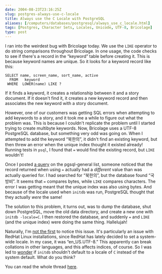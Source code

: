 ```yaml
--- 
date: 2004-08-23T23:16:25Z
slug: postgres-always-use-c-locale
title: Always use the C Locale with PostgreSQL
aliases: [/computers/databases/postgresql/always_use_c_locale.html]
tags: [Postgres, Character Sets, Locales, Unicode, UTF-8, Bricolage]
type: post
---
```


I ran into the weirdest bug with Bricolage today. We use the `LIKE` operator to
do string comparisons throughout Bricolage. In one usage, the code checks to see
if there's a record in the “keyword” table before creating it. This is because
keyword names are unique. So it looks for a keyword record like this:

``` postgres
SELECT name, screen_name, sort_name, active
  FROM   keyword
 WHERE  LOWER(name) LIKE ?
```

If it finds a keyword, it creates a relationship between it and a story
document. If it doesn't find it, it creates a new keyword record and then
associates the new keyword with a story document.

However, one of our customers was getting SQL errors when attempting to add
keywords to a story, and it took me a while to figure out what the problem was.
This is because I couldn't replicate the problem until I started trying to
create multibyte keywords. Now, Bricolage uses a UTF-8 PostgreSQL database, but
something very odd was going on. When I attempted to add the keyword “북한의”,
it didn't find an existing keyword, but then threw an error when the unique
index thought it existed already! Running tests in `psql`, I found that `=`
would find the existing record, but `LIKE` wouldn't!

Once I posted [a query] on the pgsql-general list, someone noticed that the
record returned when using `=` actually had a *different* value than was
actually queried for. I had searched for “북한의”, but the database found
“국방비”. It seems that `=` compares bytes, while `LIKE` compares characters.
The error I was getting meant that the unique index was also using bytes. And
because of the locale used when `initdb` was run, PostgreSQL thought that they
actually *were* the same!

The solution to this problem, it turns out, was to dump the database, shut down
PostgreSQL, move the old data directory, and create a new one with
`initdb -locale=C`. I then restored the database, and suddenly `=` and `LIKE`
(and the unique index) were doing the same thing. Hallelujah!

Naturally, I'm [not the first] to notice this issue. It's particularly an issue
with RedHat Linux installations, since RedHat has lately decided to set a
system-wide locale. In my case, it was “en\_US.UTF-8.” This apparently can break
collations in other languages, and this affects indices, of course. So I was led
to [wonder] if `initdb` shouldn't default to a locale of `C` instead of the
system default. What do you think?

You can read the whole thread [here].

  [a query]: http://archives.postgresql.org/pgsql-general/2004-08/msg01079.php
    "I ask about the issue"
  [not the first]: http://archives.postgresql.org/pgsql-general/2004-08/msg01118.php
    "Tatsuo Ishii sets the record straight"
  [wonder]: http://archives.postgresql.org/pgsql-general/2004-08/msg01120.php
    "I pop the locale question"
  [here]: http://archives.postgresql.org/pgsql-general/2004-08/threads.php#01079
    "The full discussion"
